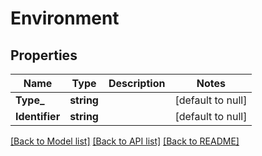 # Environment

## Properties
Name | Type | Description | Notes
------------ | ------------- | ------------- | -------------
**Type_** | **string** |  | [default to null]
**Identifier** | **string** |  | [default to null]

[[Back to Model list]](../README.md#documentation-for-models) [[Back to API list]](../README.md#documentation-for-api-endpoints) [[Back to README]](../README.md)

